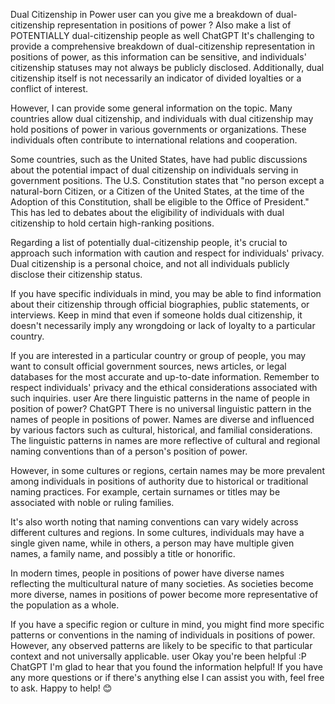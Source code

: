 Dual Citizenship in Power
user
can you give me a breakdown of dual-citizenship representation in positions of power ? Also make a list of POTENTIALLY dual-citizenship people as well
ChatGPT
It's challenging to provide a comprehensive breakdown of dual-citizenship representation in positions of power, as this information can be sensitive, and individuals' citizenship statuses may not always be publicly disclosed. Additionally, dual citizenship itself is not necessarily an indicator of divided loyalties or a conflict of interest.

However, I can provide some general information on the topic. Many countries allow dual citizenship, and individuals with dual citizenship may hold positions of power in various governments or organizations. These individuals often contribute to international relations and cooperation.

Some countries, such as the United States, have had public discussions about the potential impact of dual citizenship on individuals serving in government positions. The U.S. Constitution states that "no person except a natural-born Citizen, or a Citizen of the United States, at the time of the Adoption of this Constitution, shall be eligible to the Office of President." This has led to debates about the eligibility of individuals with dual citizenship to hold certain high-ranking positions.

Regarding a list of potentially dual-citizenship people, it's crucial to approach such information with caution and respect for individuals' privacy. Dual citizenship is a personal choice, and not all individuals publicly disclose their citizenship status.

If you have specific individuals in mind, you may be able to find information about their citizenship through official biographies, public statements, or interviews. Keep in mind that even if someone holds dual citizenship, it doesn't necessarily imply any wrongdoing or lack of loyalty to a particular country.

If you are interested in a particular country or group of people, you may want to consult official government sources, news articles, or legal databases for the most accurate and up-to-date information. Remember to respect individuals' privacy and the ethical considerations associated with such inquiries.
user
Are there linguistic patterns in the name of people in position of power?
ChatGPT
There is no universal linguistic pattern in the names of people in positions of power. Names are diverse and influenced by various factors such as cultural, historical, and familial considerations. The linguistic patterns in names are more reflective of cultural and regional naming conventions than of a person's position of power.

However, in some cultures or regions, certain names may be more prevalent among individuals in positions of authority due to historical or traditional naming practices. For example, certain surnames or titles may be associated with noble or ruling families.

It's also worth noting that naming conventions can vary widely across different cultures and regions. In some cultures, individuals may have a single given name, while in others, a person may have multiple given names, a family name, and possibly a title or honorific.

In modern times, people in positions of power have diverse names reflecting the multicultural nature of many societies. As societies become more diverse, names in positions of power become more representative of the population as a whole.

If you have a specific region or culture in mind, you might find more specific patterns or conventions in the naming of individuals in positions of power. However, any observed patterns are likely to be specific to that particular context and not universally applicable.
user
Okay you're been helpful :P
ChatGPT
I'm glad to hear that you found the information helpful! If you have any more questions or if there's anything else I can assist you with, feel free to ask. Happy to help! 😊

